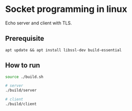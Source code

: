 # Socket programming in linux
Echo server and client with TLS.

## Prerequisite
```
apt update && apt install libssl-dev build-essential
```

## How to run

```sh
source ./build.sh

# server
./build/server

# client
./build/client
```
